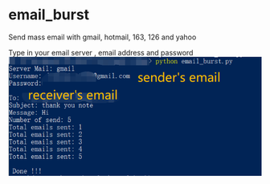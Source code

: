# email_burst
Send mass email with gmail, hotmail, 163, 126 and yahoo

Type in your email server , email address and password
![example](https://github.com/LunaYogada/email_burst/blob/master/tutorial.png)
